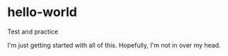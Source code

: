 # hello-world
Test and practice

I'm just getting started with all of this.  Hopefully, I'm not in over my head.
